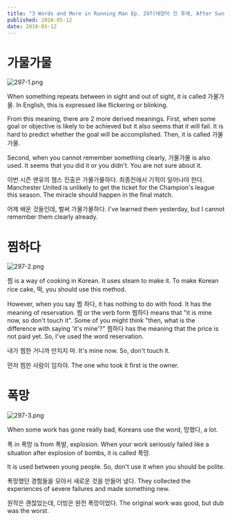 ```yaml
---
title: "3 Words and More in Running Man Ep. 297(태양이 진 후에, After Sunset)"
published: 2016-05-12
date: 2016-05-12
---
```

#  가물가물

![297-1.png ](/images/297-1.png )

When something repeats between in sight and out of sight, it is called 가물가물. In English, this is expressed like flickering or blinking. 

From this meaning, there are 2 more derived meanings. First, when some goal or objective is likely to be achieved but it also seems that it will fail. It is hard to predict whether the goal will be accomplished. Then, it is called 가물가물. 

Second, when you cannot remember something clearly, 가물가물 is also used. It seems that you did it or you didn't. You are not sure about it. 



이번 시즌 맨유의 챔스 진출은 가물가물하다. 최종전에서 기적이 일어나야 한다.
Manchester United is unlikely to get the ticket for the Champion's league this season. The miracle should happen in the final match. 

어제 배운 것들인데, 벌써 가물가물하다. 
I've learned them yesterday, but I cannot remember them clearly already.



#  찜하다

![297-2.png ](/images/297-2.png )

찜 is a way of cooking in Korean. It uses steam to make it. To make Korean rice cake, 떡, you should use this method. 

However, when you say 찜 하다, it has nothing to do with food. It has the meaning of reservation. 찜 or the verb form 찜하다 means that "it is mine now, so don't touch it". Some of you might think "then, what is the difference with saying 'it's mine'?" 찜하다 has the meaning that the price is not paid yet. So, I've used the word reservation. 



내가 찜한 거니까 만지지 마. 
It's mine now. So, don't touch it. 

먼저 찜한 사람이 임자야. 
The one who took it first is the owner. 



#  폭망

 ![297-3.png ](/images/297-3.png )

When some work has gone really bad, Koreans use the word, 망했다, a lot. 

폭 in 폭망 is from 폭발, explosion. When your work seriously failed like a situation after explosion of bombs, it is called 폭망. 

It is used between young people. So, don't use it when you should be polite. 



폭망했던 경험들을 모아서 새로운 것을 만들어 냈다. 
They collected the experiences of severe failures and made something new. 

원작은 괜찮았는데, 더빙은 완전 폭망이었다. 
The original work was good, but dub was the worst. 


